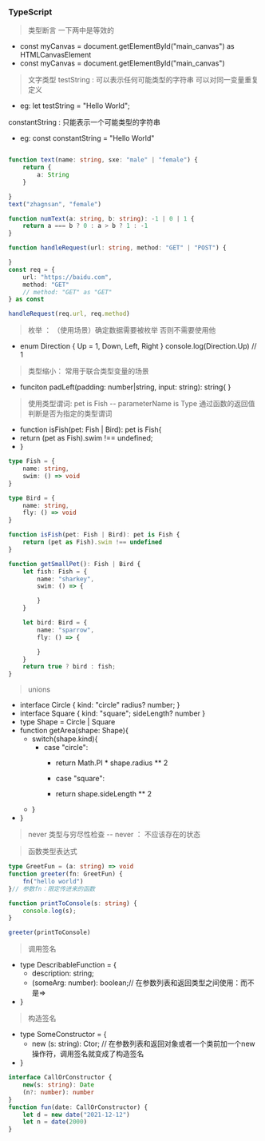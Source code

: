 ### TypeScript
> 类型断言  一下两中是等效的
- const myCanvas = document.getElementById("main_canvas") as HTMLCanvasElement
- const myCanvas =<HTMLCanvasElement> document.getElementById("main_canvas")

> 文字类型
testString : 可以表示任何可能类型的字符串 可以对同一变量重复定义
- eg: let testString = "Hello World";

constantString : 只能表示一个可能类型的字符串
- eg: const constantString = "Hello World"

```ts

function text(name: string, sxe: "male" | "female") {
	return {
		a: String
	}

}
text("zhagnsan", "female")

function numText(a: string, b: string): -1 | 0 | 1 {
	return a === b ? 0 : a > b ? 1 : -1
}

function handleRequest(url: string, method: "GET" | "POST") {

}
const req = {
	url: "https://baidu.com",
	method: "GET"
	// method: "GET" as "GET"
} as const

handleRequest(req.url, req.method)
```

> 枚举 ： （使用场景）确定数据需要被枚举 否则不需要使用他
- enum Direction {
	Up = 1,
	Down,
	Left,
	Right
}
console.log(Direction.Up) // 1

> 类型缩小： 常用于联合类型变量的场景
- funciton padLeft(padding: number|string, input: string): string{
}

> 使用类型谓词: pet is Fish -- parameterName is Type 通过函数的返回值判断是否为指定的类型谓词
- function isFish(pet: Fish | Bird): pet is Fish{
-  return (pet as Fish).swim !== undefined;
- }
```ts
type Fish = {
	name: string,
	swim: () => void
}

type Bird = {
	name: string,
	fly: () => void
}

function isFish(pet: Fish | Bird): pet is Fish {
	return (pet as Fish).swim !== undefined
}

function getSmallPet(): Fish | Bird {
	let fish: Fish = {
		name: "sharkey",
		swim: () => {

		}
	}

	let bird: Bird = {
		name: "sparrow",
		fly: () => {

		}
	}
	return true ? bird : fish;
}
```

> unions
- interface Circle {
	kind: "circle"
	radius? number;
}
- interface Square {
	kind: "square";
	sideLength? number
}
- type Shape = Circle | Square
- function getArea(shape: Shape){
  - switch(shape.kind){
    - case "circle":
		-	return Math.PI * shape.radius ** 2 

		- case "square":
		- return shape.sideLength ** 2
  - }
- }

> never 类型与穷尽性检查 -- never ： 不应该存在的状态

> 函数类型表达式
```ts
type GreetFun = (a: string) => void
function greeter(fn: GreetFun) {
	fn("hello world")
}// 参数fn：限定传进来的函数

function printToConsole(s: string) {
	console.log(s);
}

greeter(printToConsole)
```
> 调用签名
- type DescribableFunction = {
  - description: string;
  - (someArg: number): boolean;// 在参数列表和返回类型之间使用：而不是=>
- }

> 构造签名
- type SomeConstructor = {
  - new (s: string): Ctor; // 在参数列表和返回对象或者一个类前加一个new操作符，调用签名就变成了构造签名
- }
```ts
interface CallOrConstructor {
	new(s: string): Date
	(n?: number): number
}
function fun(date: CallOrConstructor) {
	let d = new date("2021-12-12")
	let n = date(2000)
}
```
>